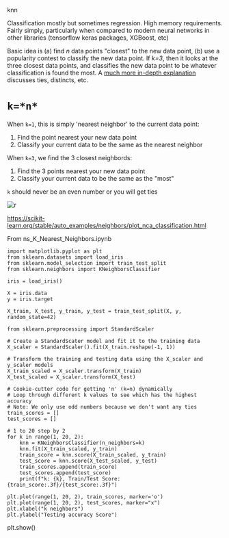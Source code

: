 knn

Classification mostly but sometimes regression. High memory requirements.
Fairly simply, particularly when compared to modern neural networks in other 
libraries (tensorflow keras packages, XGBoost, etc)

Basic idea is (a) find *n* data points "closest" to the new data point, (b) use a popularity contest
 to classify the new data point. If *k=3*, then it
looks at the three closest data points, and classifies the new data point 
to be whatever classification is found the most. A [much more in-depth explanation](https://stats.stackexchange.com/questions/45580/dealing-with-ties-weights-and-voting-in-knn)
discusses ties, distincts, etc. 

# `k=*n*`

When `k=1`, this is simply 'nearest neighbor' to the current data point:
1. Find the point nearest your new data point
2. Classify your current data to be the same as the nearest neighbor

When `k=3`, we find the 3 closest neighbords:
1. Find the 3 points nearest your new data point
2. Classify your current data to be the same as the "most"

`k` should never be an even number or you will get ties

![r](https://i.imgur.com/KPz8oPP.png)

https://scikit-learn.org/stable/auto_examples/neighbors/plot_nca_classification.html

From ns_K_Nearest_Neighbors.ipynb
~~~
import matplotlib.pyplot as plt
from sklearn.datasets import load_iris
from sklearn.model_selection import train_test_split
from sklearn.neighbors import KNeighborsClassifier

iris = load_iris()

X = iris.data
y = iris.target

X_train, X_test, y_train, y_test = train_test_split(X, y, random_state=42)

from sklearn.preprocessing import StandardScaler

# Create a StandardScater model and fit it to the training data
X_scaler = StandardScaler().fit(X_train.reshape(-1, 1))

# Transform the training and testing data using the X_scaler and y_scaler models
X_train_scaled = X_scaler.transform(X_train)
X_test_scaled = X_scaler.transform(X_test)

# Cookie-cutter code for getting 'n' (k=n) dynamically
# Loop through different k values to see which has the highest accuracy
# Note: We only use odd numbers because we don't want any ties
train_scores = []
test_scores = []

# 1 to 20 step by 2
for k in range(1, 20, 2):
    knn = KNeighborsClassifier(n_neighbors=k)
    knn.fit(X_train_scaled, y_train)
    train_score = knn.score(X_train_scaled, y_train)
    test_score = knn.score(X_test_scaled, y_test)
    train_scores.append(train_score)
    test_scores.append(test_score)
    print(f"k: {k}, Train/Test Score: {train_score:.3f}/{test_score:.3f}")
    
plt.plot(range(1, 20, 2), train_scores, marker='o')
plt.plot(range(1, 20, 2), test_scores, marker="x")
plt.xlabel("k neighbors")
plt.ylabel("Testing accuracy Score")

~~~


plt.show()

